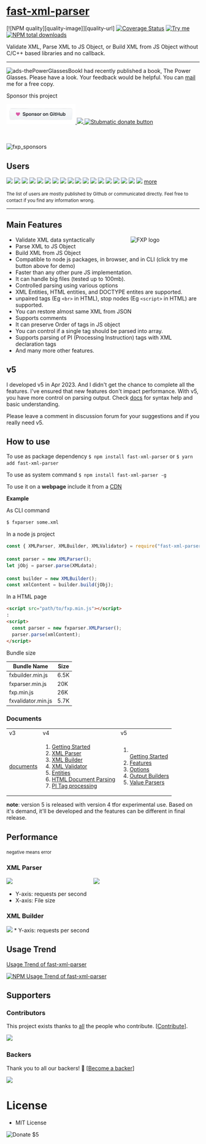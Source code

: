 # [fast-xml-parser](https://www.npmjs.com/package/fast-xml-parser)
[![NPM quality][quality-image]][quality-url]
[![Coverage Status](https://coveralls.io/repos/github/NaturalIntelligence/fast-xml-parser/badge.svg?branch=master)](https://coveralls.io/github/NaturalIntelligence/fast-xml-parser?branch=master)
[<img src="https://img.shields.io/badge/Try-me-blue.svg?colorA=FFA500&colorB=0000FF" alt="Try me"/>](https://naturalintelligence.github.io/fast-xml-parser/)
[![NPM total downloads](https://img.shields.io/npm/dt/fast-xml-parser.svg)](https://npm.im/fast-xml-parser)


Validate XML, Parse XML to JS Object, or Build XML from JS Object without C/C++ based libraries and no callback.

---

<a href="https://www.amazon.in/Power-Glasses-world-imagination-Perspective-ebook/dp/B0CW1CJGNK/"><img align="left" src="https://github.com/NaturalIntelligence/fast-xml-parser/assets/7692328/e7a42bcc-5186-45e3-bfee-de8d8b9a69d4" alt="ads-thePowerGlassesBook"/></a>
I had recently published a book, The Power Glasses. Please have a look. Your feedback would be helpful. You can [mail](githubissues@proton.me) me for a free copy.
<br>

Sponsor this project

<a href="https://github.com/sponsors/NaturalIntelligence">
  <img src="https://raw.githubusercontent.com/NaturalIntelligence/ThankYouBackers/main/github_sponsor.png" width="180" />
</a>
<a href="https://opencollective.com/fast-xml-parser/donate" target="_blank">
  <img src="https://opencollective.com/fast-xml-parser/donate/button@2x.png?color=blue" width=180 />
</a>
<a href="https://paypal.me/naturalintelligence"> <img src="static/img/support_paypal.svg" alt="Stubmatic donate button" width="180"/></a>
<br>
<br>
<br>

<!--
### Current Sponsors

Check the complete list at [ThankYouBackers](https://github.com/NaturalIntelligence/ThankYouBackers) for our sponsors and supporters.

Through Github

<a href="https://github.com/skunkteam" target="_blank"><img src="https://avatars.githubusercontent.com/u/46373671?s=60" width="60px"></a>
<a href="https://github.com/getsentry" target="_blank"><img src="https://avatars.githubusercontent.com/u/1396951?s=60" width="60px"></a>

Through OpenCollective

<a href="https://opencollective.com/fast-xml-parser/sponsor/0/website" target="_blank"><img src="https://opencollective.com/fast-xml-parser/sponsor/0/avatar.svg"></a>
<a href="https://opencollective.com/fast-xml-parser/sponsor/1/website" target="_blank"><img src="https://opencollective.com/fast-xml-parser/sponsor/1/avatar.svg"></a>
<a href="https://opencollective.com/fast-xml-parser/sponsor/2/website" target="_blank"><img src="https://opencollective.com/fast-xml-parser/sponsor/2/avatar.svg"></a>
<a href="https://opencollective.com/fast-xml-parser/sponsor/3/website" target="_blank"><img src="https://opencollective.com/fast-xml-parser/sponsor/3/avatar.svg"></a>
<a href="https://opencollective.com/fast-xml-parser/sponsor/4/website" target="_blank"><img src="https://opencollective.com/fast-xml-parser/sponsor/4/avatar.svg"></a>
<a href="https://opencollective.com/fast-xml-parser/sponsor/5/website" target="_blank"><img src="https://opencollective.com/fast-xml-parser/sponsor/5/avatar.svg"></a>
<a href="https://opencollective.com/fast-xml-parser/sponsor/6/website" target="_blank"><img src="https://opencollective.com/fast-xml-parser/sponsor/6/avatar.svg"></a>
<a href="https://opencollective.com/fast-xml-parser/sponsor/7/website" target="_blank"><img src="https://opencollective.com/fast-xml-parser/sponsor/7/avatar.svg"></a>
<a href="https://opencollective.com/fast-xml-parser/sponsor/8/website" target="_blank"><img src="https://opencollective.com/fast-xml-parser/sponsor/8/avatar.svg"></a>
<a href="https://opencollective.com/fast-xml-parser/sponsor/9/website" target="_blank"><img src="https://opencollective.com/fast-xml-parser/sponsor/9/avatar.svg"></a>
-->

![fxp_sponsors](https://github.com/NaturalIntelligence/fast-xml-parser/assets/7692328/c9367497-d67e-410a-90a6-66e3808be929)

## Users

<a href="https://github.com/renovatebot/renovate" title="renovate" ><img src="https://avatars1.githubusercontent.com/u/38656520" width="60px" ></a>
<a href="https://vmware.com/" title="vmware" > <img src="https://avatars0.githubusercontent.com/u/473334" width="60px" ></a>
<a href="https://opensource.microsoft.com/" title="microsoft" > <img src="https://avatars0.githubusercontent.com/u/6154722" width="60px" ></a>
<a href="http://ibm.github.io/" title="IBM" > <img src="https://avatars2.githubusercontent.com/u/1459110" width="60px" ></a>
<a href="http://www.smartbear.com" title="SmartBear Software" > <img src="https://avatars2.githubusercontent.com/u/1644671" width="60px" ></a>
<a href="http://nasa.github.io/" title="NASA" > <img src="https://avatars0.githubusercontent.com/u/848102" width="60px" ></a>
<a href="https://github.com/prettier" title="Prettier" > <img src="https://avatars0.githubusercontent.com/u/25822731" width="60px" ></a>
<a href="http://brain.js.org/" title="brain.js" > <img src="https://avatars2.githubusercontent.com/u/23732838" width="60px" ></a>
<a href="https://github.com/aws" title="AWS SDK" > <img src="https://avatars.githubusercontent.com/u/2232217" width="60px" ></a>
<a href="http://www.fda.gov/" title="Food and Drug Administration " > <img src="https://avatars2.githubusercontent.com/u/6471964" width="60px" ></a>
<a href="http://www.magento.com/" title="Magento" > <img src="https://avatars2.githubusercontent.com/u/168457" width="60px" ></a>
<a href="https://github.com/SAP" title="SAP" > <img src="https://user-images.githubusercontent.com/7692328/204835214-d9d25b58-e3df-408d-87a3-c7d36b578ee4.png" width="60px" ></a>
<a href="https://github.com/postmanlabs" title="postman" > <img src="https://user-images.githubusercontent.com/7692328/204835529-e9e290ad-696a-49ad-9d34-08e955704715.png" width="60px" ></a>
<a href="https://github.com/react-native-community" title="React Native Community" > <img src="https://avatars.githubusercontent.com/u/20269980?v=4" width="60px" ></a>
<a href="https://github.com/googleapis" title="Google APIs" > <img src="https://avatars.githubusercontent.com/u/16785467?v=4" width="60px" ></a>
<a href="https://github.com/langchain-ai" title="Langchain AI" > <img src="https://avatars.githubusercontent.com/u/126733545?v=4" width="60px" ></a>
<a href="https://github.com/withastro" title="Astro websie builder" > <img src="https://avatars.githubusercontent.com/u/44914786?v=4" width="60px" ></a>
<a href="https://github.com/baidu" title="Baidu" > <img src="https://avatars.githubusercontent.com/u/13245940?v=4" width="60px" ></a>
[more](./USERs.md)

<small>The list of users are mostly published by Github or communicated directly. Feel free to contact if you find any information wrong.</small>

---

## Main Features

<img align="right" src="static/img/fxp_logo.png" width="180px" alt="FXP logo"/>

* Validate XML data syntactically
* Parse XML to JS Object
* Build XML from JS Object
* Compatible to node js packages, in browser, and in CLI (click try me button above for demo)
* Faster than any other pure JS implementation.
* It can handle big files (tested up to 100mb).
* Controlled parsing using various options
* XML Entities, HTML entities, and DOCTYPE entites are supported.
* unpaired tags (Eg `<br>` in HTML), stop nodes (Eg `<script>` in HTML) are supported.
* You can restore almost same XML from JSON
* Supports comments
* It can preserve Order of tags in JS object
* You can control if a single tag should be parsed into array.
* Supports parsing of PI (Processing Instruction) tags with XML declaration tags
* And many more other features.

## v5
I developed v5 in Apr 2023. And I didn't get the chance to complete all the features. I've ensured that new features don't impact performance. With v5, you have more control on parsing output. Check [docs](./docs/v5) for syntax help and basic understanding.

Please leave a comment in discussion forum for your suggestions and if you really need v5.

## How to use

To use as package dependency
`$ npm install fast-xml-parser`
or
`$ yarn add fast-xml-parser`

To use as system command
`$ npm install fast-xml-parser -g`

To use it on a **webpage** include it from a [CDN](https://cdnjs.com/libraries/fast-xml-parser)

**Example**

As CLI command
```bash
$ fxparser some.xml
```

In a node js project
```js
const { XMLParser, XMLBuilder, XMLValidator} = require("fast-xml-parser");

const parser = new XMLParser();
let jObj = parser.parse(XMLdata);

const builder = new XMLBuilder();
const xmlContent = builder.build(jObj);
```

In a HTML page
```html
<script src="path/to/fxp.min.js"></script>
:
<script>
  const parser = new fxparser.XMLParser();
  parser.parse(xmlContent);
</script>
```

Bundle size

| Bundle Name        | Size |
| ------------------ | ---- |
| fxbuilder.min.js   | 6.5K |
| fxparser.min.js    | 20K  |
| fxp.min.js         | 26K  |
| fxvalidator.min.js | 5.7K |

### Documents
<table>
  <tr><td>v3</td><td>v4</td><td>v5</td></tr>
  <tr>
    <td>
      <a href="./docs/v3/docs.md">documents</a>
    </td>
    <td><ol>
      <li><a href="./docs/v4/1.GettingStarted.md">Getting Started</a></li>
      <li><a href="./docs/v4/2.XMLparseOptions.md">XML Parser</a></li>
      <li><a href="./docs/v4/3.XMLBuilder.md">XML Builder</a></li>
      <li><a href="./docs/v4/4.XMLValidator.md">XML Validator</a></li>
      <li><a href="./docs/v4/5.Entities.md">Entities</a></li>
      <li><a href="./docs/v4/6.HTMLParsing.md">HTML Document Parsing</a></li>
      <li><a href="./docs/v4/7.PITags.md">PI Tag processing</a></li>
    </ol></td>
    <td><ol>
      <li></li><a href="./docs/v5/1.GettingStarted.md">Getting Started</a></li>
      <li><a href="./docs/v5/2.Features.md">Features</a></li>
      <li><a href="./docs/v5/3.Options.md">Options</a></li>
      <li><a href="./docs/v5/4.OutputBuilders.md">Output Builders</a></li>
      <li><a href="./docs/v5/5.ValueParsers.md">Value Parsers</a></li>
    </ol></td>
  </tr>
</table>

**note**: version 5 is released with version 4 tfor experimental use. Based on it's demand, it'll be developed and the features can be different in final release.

## Performance
<small>negative means error</small>

### XML Parser

<img align="left" src="./docs/imgs/XMLParser_v4.png" width="45%" />
<img src="./docs/imgs/XMLParser_large_v4.png" width="47%" />

* Y-axis: requests per second
* X-axis: File size

### XML Builder

<img src="./docs/imgs/XMLBuilder_v4.png" width="50%" />
* Y-axis: requests per second



<!-- [![](static/img/ni_ads_ads.gif)](https://github.com/NaturalIntelligence/ads/) -->


## Usage Trend

[Usage Trend of fast-xml-parser](https://npm-compare.com/fast-xml-parser#timeRange=THREE_YEARS)

<a href="https://npm-compare.com/fast-xml-parser#timeRange=THREE_YEARS" target="_blank">
  <img src="https://npm-compare.com/img/npm-trend/THREE_YEARS/fast-xml-parser.png" width="50%" alt="NPM Usage Trend of fast-xml-parser" />
</a>

## Supporters
### Contributors

This project exists thanks to [all](graphs/contributors) the people who contribute. [[Contribute](docs/CONTRIBUTING.md)].
<!-- <a href="graphs/contributors"><img src="https://opencollective.com/fast-xml-parser/contributors.svg?width=890&button=false" /></a> -->
<!--
### Lead Maintainers
![Amit Gupta](https://avatars1.githubusercontent.com/u/7692328?s=100&v=4)
[![Vohmyanin Sergey Vasilevich](https://avatars3.githubusercontent.com/u/783335?s=100&v=4)](https://github.com/Delagen)

### All Contributors -->
<a href="graphs/contributors"><img src="https://opencollective.com/fast-xml-parser/contributors.svg?width=890&button=false" /></a>

### Backers

Thank you to all our backers! 🙏 [[Become a backer](https://opencollective.com/fast-xml-parser#backer)]

<a href="https://opencollective.com/fast-xml-parser#backers" target="_blank"><img src="https://opencollective.com/fast-xml-parser/backers.svg?width=890"></a>



# License
* MIT License

![Donate $5](static/img/donation_quote.png)
